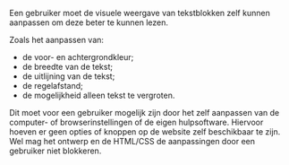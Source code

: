 <!-- @license CC0-1.0 -->

Een gebruiker moet de visuele weergave van tekstblokken zelf kunnen aanpassen om deze beter te kunnen lezen.

Zoals het aanpassen van:

- de voor- en achtergrondkleur;
- de breedte van de tekst;
- de uitlijning van de tekst;
- de regelafstand;
- de mogelijkheid alleen tekst te vergroten.

Dit moet voor een gebruiker mogelijk zijn door het zelf aanpassen van de computer- of browserinstellingen of de eigen hulpsoftware. Hiervoor hoeven er geen opties of knoppen op de website zelf beschikbaar te zijn. Wel mag het ontwerp en de HTML/CSS de aanpassingen door een gebruiker niet blokkeren.
